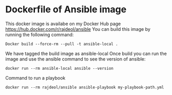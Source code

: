 # Dockerfile of Ansible image

This docker image is availabe on my Docker Hub page https://hub.docker.com/r/rajdeol/ansible
You can build this image by running the following command:
```
Docker build --force-rm --pull -t ansible-local .
```
We have tagged the build image as ansible-local
Once build you can run the image and use the ansible command to see the version of ansible:
```
docker run --rm ansible-local ansible --version
```
Command to run a playbook
```
docker run --rm rajdeol/ansible ansible-playbook my-playbook-path.yml
```